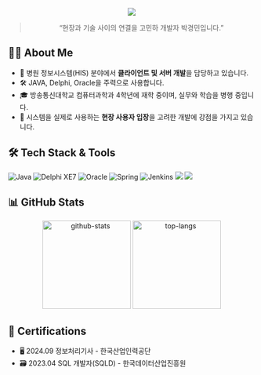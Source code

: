 <p align='center'>
  <img src="https://capsule-render.vercel.app/api?type=waving&color=ACBCFF&fontColor=0F1035&height=200&section=header&text=Welcome+to+Kyungmin's+Github!👋&fontSize=40"/>
</p>
<blockquote align="center">“현장과 기술 사이의 연결을 고민하 개발자 박경민입니다.”</blockquote>

## 👨‍💻 About Me
- 💼 병원 정보시스템(HIS) 분야에서 **클라이언트 및 서버 개발**을 담당하고 있습니다.
- 🛠️ JAVA, Delphi, Oracle을 주력으로 사용합니다.
- 🎓 방송통신대학교 컴퓨터과학과 4학년에 재학 중이며, 실무와 학습을 병행 중입니다.
- 👀 시스템을 실제로 사용하는 **현장 사용자 입장**을 고려한 개발에 강점을 가지고 있습니다.


## 🛠️ Tech Stack & Tools
<p align="left">
  <img src="https://img.shields.io/badge/Java-007396?style=for-the-badge&logo=java&logoColor=white" alt="Java"/>
  <img src="https://img.shields.io/badge/Delphi%20XE7-EA1F63?style=for-the-badge&logo=delphi&logoColor=white" alt="Delphi XE7"/>
  <img src="https://img.shields.io/badge/Oracle-F80000?style=for-the-badge&logo=oracle&logoColor=white" alt="Oracle"/>
  <img src="https://img.shields.io/badge/Spring-6DB33F?style=for-the-badge&logo=spring&logoColor=white" alt="Spring"/>
  <img src="https://img.shields.io/badge/Jenkins-D24939?style=for-the-badge&logo=jenkins&logoColor=white" alt="Jenkins"/>
  <img src="https://img.shields.io/badge/Notion-000000?style=flat-square&logo=notion&logoColor=white"/>
  <img src="https://img.shields.io/badge/GitLab-FC6D26?style=flat-square&logo=gitlab&logoColor=white"/>
</p>


## 📊 GitHub Stats
<div align="center">
  <img src="https://github-readme-stats.vercel.app/api?username=parkyungmin&show_icons=true&locale=en" alt="github-stats" height="180"/>
  <img src="https://github-readme-stats.vercel.app/api/top-langs?username=parkyungmin&show_icons=true&locale=en&layout=compact" alt="top-langs" height="180"/>
</div>


## 🏅 Certifications
- 🖥️ 2024.09 정보처리기사 - 한국산업인력공단
- 🗃️ 2023.04 SQL 개발자(SQLD) - 한국데이터산업진흥원
